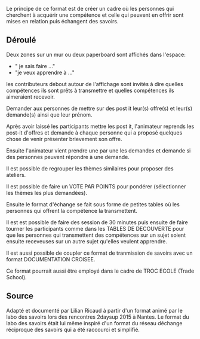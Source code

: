 <!--

---
title: Marché des compétences
description: Le principe de ce format est de créer un cadre où les personnes qui cherchent à acquérir une compétence et celle qui peuvent en offrir sont mises en relation puis échangent des savoirs.
image_url: https://github.com/multibao/contributions/blob/master/media/LR-marchesav-US%20Embassy%20Madrid-ccbysa.jpg?raw=true
---

-->


Le principe de ce format est de créer un cadre où les personnes qui cherchent à acquérir une compétence et celle qui peuvent en offrir sont mises en relation puis échangent des savoirs.

## Déroulé

Deux zones sur un mur ou deux paperboard sont affichés dans l'espace: 
* " je sais faire ..." 
* "je veux apprendre à ..."

les contributeurs debout autour de l'affichage sont invités à dire quelles compétences ils sont prêts à transmettre et quelles compétences ils aimeraient recevoir.

Demander aux personnes de mettre sur des post it leur(s) offre(s) et leur(s) demande(s) ainsi que leur prénom.

Après avoir laissé les participants mettre les post it, l'animateur reprends les post-it d'offres et demande à chaque personne qui a proposé quelques chose de venir présenter brievement son offre.

Ensuite l'animateur vient prendre une par une les demandes et demande si des personnes peuvent répondre à une demande.

Il est possible de regrouper les thèmes similaires pour proposer des ateliers.

Il est possible de faire un VOTE PAR POINTS pour pondérer (sélectionner les thèmes les plus demandées).

Ensuite le format d'échange se fait sous forme de petites tables où les personnes qui offrent la compétence la transmettent.

Il est est possible de faire des session de 30 minutes puis ensuite de faire tourner les participants comme dans les TABLES DE DECOUVERTE pour que les personnes qui transmettent des compétences sur un sujet soient ensuite receveuses sur un autre sujet qu'elles veulent apprendre.

Il est aussi possible de coupler ce format de tranmission de savoirs avec un format DOCUMENTATION CROISEE.

Ce format pourrait aussi être employé dans le cadre de TROC ECOLE (Trade School).

## Source

Adapté et documenté par Lilian Ricaud à partir d'un format animé par le labo des savoirs lors des rencontres 2daysup 2015 à Nantes. Le format du labo des savoirs était lui même inspiré d'un format du réseau déchange réciproque des savoirs qui a été raccourci et simplifié.
